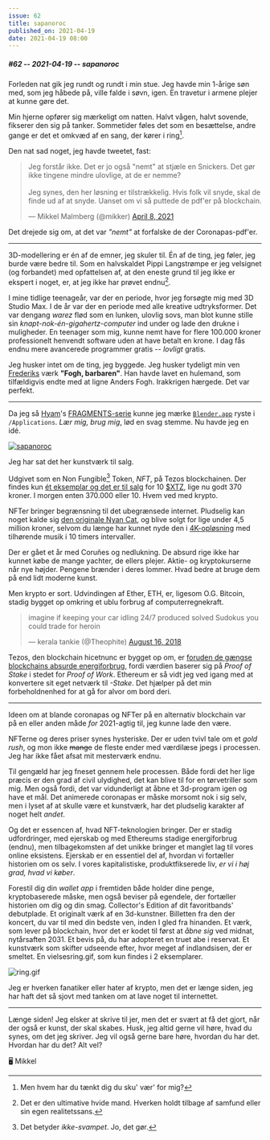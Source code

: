 ```yaml
---
issue: 62
title: sapanoroc
published_on: 2021-04-19
date: 2021-04-19 08:00
---
```

##### #62 -- 2021-04-19 -- sapanoroc

Forleden nat gik jeg rundt og rundt i min stue. Jeg havde min 1-årige søn med, som jeg håbede på, ville falde i søvn, igen. En travetur i armene plejer at kunne gøre det.

Min hjerne opfører sig mærkeligt om natten. Halvt vågen, halvt sovende, fikserer den sig på tanker. Sommetider føles det som en besættelse, andre gange er det et omkvæd af en sang, der kører i ring[^ringer].

Den nat sad noget, jeg havde tweetet, fast:

<blockquote class="twitter-tweet"><p lang="da" dir="ltr">Jeg forstår ikke. Det er jo også &quot;nemt&quot; at stjæle en Snickers. Det gør ikke tingene mindre ulovlige, at de er nemme?<br><br>Jeg synes, den her løsning er tilstrækkelig. Hvis folk vil snyde, skal de finde ud af at snyde. Uanset om vi så puttede de pdf&#39;er på blockchain.</p>&mdash; Mikkel Malmberg (@mikker) <a href="https://twitter.com/mikker/status/1380071516910542849?ref_src=twsrc%5Etfw">April 8, 2021</a></blockquote> <script async src="https://platform.twitter.com/widgets.js" charset="utf-8"></script>

Det drejede sig om, at det var *"nemt"* at forfalske de der Coronapas-pdf'er.

---

3D-modellering er én af de emner, jeg skuler til. Én af de ting, jeg føler, jeg burde være bedre til. Som en halvskaldet Pippi Langstrømpe er jeg velsignet (og forbandet) med opfattelsen af, at den eneste grund til jeg ikke er ekspert i noget, er, at jeg ikke har prøvet endnu[^hvidmand].

I mine tidlige teenageår, var der en periode, hvor jeg forsøgte mig med 3D Studio Max. I de år var der en periode med alle kreative udtryksformer. Det var dengang _warez_ flød som en lunken, ulovlig sovs, man blot kunne stille sin *knapt-nok-én-gigahertz-computer* ind under og lade den drukne i muligheder. En teenager som mig, kunne nemt have for flere 100.000 kroner professionelt henvendt software uden at have betalt en krone. I dag fås endnu mere avancerede programmer gratis -- *lovligt* gratis.

Jeg husker intet om de ting, jeg byggede. Jeg husker tydeligt min ven [Frederiks][] værk **"Fogh, barbaren"**. Han havde lavet en hulemand, som tilfældigvis endte med at ligne Anders Fogh. Irakkrigen hærgede. Det var perfekt.

---

Da jeg så [Hyam][]'s [FRAGMENTS-serie](https://twitter.com/hyumankind/status/1370919107256676352) kunne jeg mærke [`Blender.app`](https://www.blender.org) ryste i `/Applications`. _Lær mig, brug mig_, lød en svag stemme. Nu havde jeg en idé.

[![sapanoroc](https://s3.brnbw.com/0001-0060-3-PgcE1Sd4U6n7YiibFuDsQQrAx17Nhze36SXuE0GxLEm6g7L5lIQwSSZyUv8oxmS4i3fKrN4ZsH9Su5cCO1VooCaWOdp3IGu7BmwQ.gif)](https://www.hicetnunc.xyz/objkt/31586)

Jeg har sat det her kunstværk til salg.

Udgivet som en Non Fungible[^fungible] Token, *NFT*, på Tezos blockchainen. Der findes kun [ét eksemplar og det er til salg](https://www.hicetnunc.xyz/objkt/31586) for 10 [$XTZ](https://www.coinbase.com/price/tezos), lige nu godt 370 kroner. I morgen enten 370.000 eller 10. Hvem ved med krypto.

NFTer bringer begrænsning til det ubegrænsede internet. Pludselig kan noget kalde sig [den originale Nyan Cat](https://foundation.app/NyanCat/nyan-cat-219), og blive solgt for lige under 4,5 million kroner, selvom du længe har kunnet nyde den i [4K-opløsning](https://www.youtube.com/watch?v=SkgTxQm9DWM) med tilhørende musik i 10 timers intervaller.

Der er gået et år med Coruñes og nedlukning. De absurd rige ikke har kunnet købe de mange yachter, de ellers plejer. Aktie- og kryptokurserne når nye højder. Pengene brænder i deres lommer. Hvad bedre at bruge dem på end lidt moderne kunst.

Men krypto er sort. Udvindingen af Ether, ETH, er, ligesom O.G. Bitcoin, stadig bygget op omkring et ublu forbrug af computerregnekraft.

<blockquote class="twitter-tweet"><p lang="en" dir="ltr">imagine if keeping your car idling 24/7 produced solved Sudokus you could trade for heroin</p>&mdash; kerala tankie (@Theophite) <a href="https://twitter.com/Theophite/status/1030225104234373121?ref_src=twsrc%5Etfw">August 16, 2018</a></blockquote> <script async src="https://platform.twitter.com/widgets.js" charset="utf-8"></script>

Tezos, den blockchain hicetnunc er bygget op om, er [foruden de gængse blockchains absurde energiforbrug](https://medium.com/tqtezos/proof-of-work-vs-proof-of-stake-the-ecological-footprint-c58029faee44), fordi værdien baserer sig på _Proof of Stake_ i stedet for _Proof of Work_.  Ethereum er så vidt jeg ved igang med at konvertere sit eget netværk til *-Stake*. Det hjælper på det min forbeholdnenhed for at gå for alvor om bord deri.

---

Ideen om at blande coronapas og NFTer på en alternativ blockchain var på en eller anden måde _for_ 2021-agtig til, jeg kunne lade den være.

NFTerne og deres priser synes hysteriske. Der er uden tvivl tale om et _gold rush_, og mon ikke <del>mange</del> de fleste ender med værdilæse jpegs i processen. Jeg har ikke fået afsat mit mesterværk endnu.

Til gengæld har jeg fneset gennem hele processen. Både fordi det her lige præcis er den grad af civil ulydighed, det kan blive til for en tørvetriller som mig. Men også fordi, det var vidunderligt at åbne et 3d-program igen og have et mål. Det animerede coronapas er måske morsomt nok i sig selv, men i lyset af at skulle være et kunstværk, har det pludselig karakter af noget helt _andet_.

Og det er essencen af, hvad NFT-teknologien bringer. Der er stadig udfordringer, med ejerskab og med Ethereums stadige energiforbrug (endnu), men tilbagekomsten af det unikke bringer et manglet lag til vores online eksistens. Ejerskab er en essentiel del af, hvordan vi fortæller historien om os selv. I vores kapitalistiske, produktfikserede liv, _er vi i høj grad, hvad vi køber_.

Forestil dig din _wallet app_ i fremtiden både holder dine penge, kryptobaserede måske, men også beviser på egendele, der fortæller historien om dig og din smag. Collector's Edition af dit favoritbands' debutplade. Et originalt værk af en 3d-kunstner. Billetten fra den der koncert, du var til med din bedste ven, inden I gled fra hinanden. Et værk, som lever på blockchain, hvor det er kodet til først at *åbne sig* ved midnat, nytårsaften 2031. Et bevis på, du har adopteret en truet abe i reservat. Et kunstværk som skifter udseende efter, hvor meget af indlandsisen, der er smeltet. En vielsesring.gif, som kun findes i 2 eksemplarer.

![ring.gif](https://s3.brnbw.com/a05f392d4806eaedf970a04d240f681c-JVkEoXWzue3fRGtxPC3FWsb9h4kVCpVV0uDk33E1jmy560hF8udGkno8WpN5MthafqSQMJCduaoWUkTy4d7ZUgwRJ3iSbDRUNpOu.gif)

Jeg er hverken fanatiker eller hater af krypto, men det er længe siden, jeg har haft det så sjovt med tanken om at lave noget til internettet.

---

Længe siden! Jeg elsker at skrive til jer, men det er svært at få det gjort, når der også er kunst, der skal skabes. Husk, jeg altid gerne vil høre, hvad du synes, om det jeg skriver. Jeg vil også gerne bare høre, hvordan du har det. Hvordan har du det? Alt vel?

🖥 Mikkel









[^fungible]: Det betyder _ikke-svampet_. Jo, det gør.
[^ringer]: Men hvem har du tænkt dig du sku' vær' for mig?
[^hvidmand]: Det er den ultimative hvide mand. Hverken holdt tilbage af samfund eller sin egen realitetssans.

[Frederiks]: https://www.instagram.com/p/CKCSHoQB_IK/
[HYAM]: https://www.hyumankind.com
